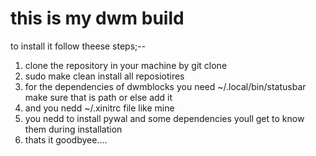 # this is my dwm build 

to install it follow theese steps;--

1) clone the repository in your machine by git clone
2) sudo make clean install all reposiotires
3) for the dependencies of dwmblocks you need ~/.local/bin/statusbar  make sure that is path or else add it
4) and you nedd ~/.xinitrc file like mine
5) you nedd to install pywal and some dependencies youll get to know them during installation
6) thats it goodbyee....
